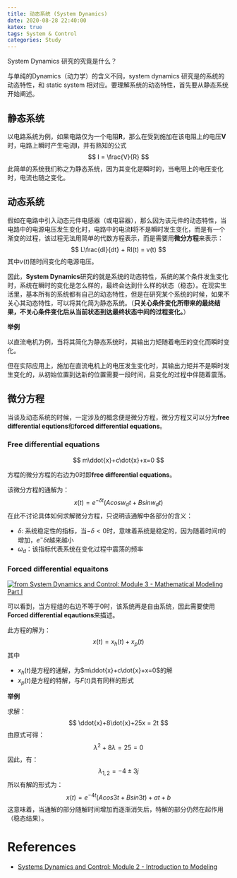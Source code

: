 ```yaml
---
title: 动态系统 (System Dynamics)
date: 2020-08-28 22:40:00
katex: true
tags: System & Control
categories: Study
---
```



System Dynamics 研究的究竟是什么？

与单纯的Dynamics（动力学）的含义不同，system dynamics 研究是的系统的动态特性，和 static system 相对应。要理解系统的动态特性，首先要从静态系统开始阐述。

## 静态系统

以电路系统为例，如果电路仅为一个电阻**R**，那么在受到施加在该电阻上的电压**V**时，电路上瞬时产生电流**I**，并有熟知的公式
$$
I = \frac{V}{R}
$$
此简单的系统我们称之为静态系统，因为其变化是瞬时的，当电阻上的电压变化时，电流也随之变化。



## 动态系统

假如在电路中引入动态元件电感器（或电容器），那么因为该元件的动态特性，当电路中的电源电压发生变化时，电路中的电流**I**将不是瞬时发生变化，而是有一个渐变的过程，该过程无法用简单的代数方程表示，而是需要用**微分方程**来表示：
$$
L\frac{dI}{dt} + RI(t) = v(t)
$$
其中$v(t)$随时间变化的电源电压。

因此，**System Dynamics**研究的就是系统的动态特性，系统的某个条件发生变化时，系统在瞬时的变化是怎么样的，最终会达到什么样的状态（稳态）。在现实生活里，基本所有的系统都有自己的动态特性，但是在研究某个系统的时候，如果不关心其动态特性，可以将其化简为静态系统。（**只关心条件变化所带来的最终结果，不关心条件变化后从当前状态到达最终状态中间的过程变化。**）

**举例**

以直流电机为例，当将其简化为静态系统时，其输出力矩随着电压的变化而瞬时变化。

但在实际应用上，施加在直流电机上的电压发生变化时，其输出力矩并不是瞬时发生变化的，从初始位置到达新的位置需要一段时间，且变化的过程中伴随着震荡。

## 微分方程

当谈及动态系统的时候，一定涉及的概念便是微分方程，微分方程又可以分为**free differential equtions**和**forced differential equations**。

### Free differential equations

$$
m\ddot{x}+c\dot{x}+x=0
$$

方程的微分方程的右边为0时即**free differential equations**。

该微分方程的通解为：
$$
x(t)=e^{-{\delta}t}(Acosw_dt+Bsinw_dt)
$$
在此不讨论具体如何求解微分方程，只说明该通解中各部分的含义：

- ${\delta}$: 系统稳定性的指标，当$-{\delta}<0$时，意味着系统是稳定的，因为随着时间$t$的增加，$e^-{\delta}t$越来越小
- $\omega_d$：该指标代表系统在变化过程中震荡的频率

### Forced differential equaitons

<a href="https://imgur.com/1qJWpqV"><img src="https://i.imgur.com/1qJWpqV.png" alt="from System Dynamics and Control: Module 3 - Mathematical Modeling Part I" /></a>

可以看到，当方程组的右边不等于0时，该系统再是自由系统，因此需要使用**Forced differential eqautions**来描述。

此方程的解为：
$$
x(t) = x_h(t) + x_p(t)
$$
其中

- $x_h(t)$是方程的通解，为$m\ddot{x}+c\dot{x}+x=0$的解
- $x_p(t)$是方程的特解，与$F(t)$具有同样的形式

**举例**

求解：
$$
\ddot{x}+8\dot{x}+25x = 2t
$$
由原式可得：
$$
\lambda^2+8\lambda=25=0
$$
因此，有：
$$
\lambda_{1,2}=-4\pm3j
$$
所以有解的形式为：
$$
x(t)=e^{-4t}(Acos3t+Bsin3t)+at+b
$$
这意味着，当通解的部分随解时间增加而逐渐消失后，特解的部分仍然在起作用（稳态结果）。



# References

- [Systems Dynamics and Control: Module 2 - Introduction to Modeling](https://www.youtube.com/watch?v=vwso-xHLNGc&t=1056s)









